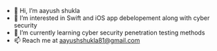 - 👋 Hi, I’m aayush shukla
- 👀 I’m interested in Swift and iOS app debelopement along with cyber security
- 🌱 I’m currently learning cyber security penetration testing methods
- 📫 Reach me at aayushshukla81@gmail.com
